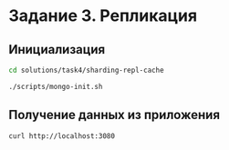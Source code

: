 # Задание 3. Репликация

## Инициализация

```BASH
cd solutions/task4/sharding-repl-cache

./scripts/mongo-init.sh
```

## Получение данных из приложения

```BASH
curl http://localhost:3080
```
